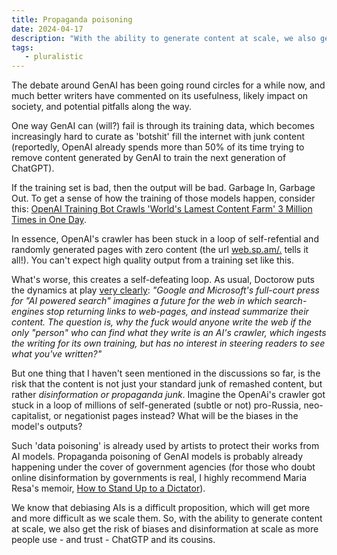 ```yaml
---
title: Propaganda poisoning 
date: 2024-04-17
description: "With the ability to generate content at scale, we also get the risk of biases and disinformation at scale."
tags:
   - pluralistic
---
```


The debate around GenAI has been going round circles for a while now, and much better writers have commented on its usefulness, likely impact on society, and potential pitfalls along the way.

One way GenAI can (will?) fail is through its training data, which becomes increasingly hard to curate as 'botshit' fill the internet with junk content (reportedly, OpenAI already spends more than 50% of its time trying to remove content generated by GenAI to train the next generation of ChatGPT). 

If the training set is bad, then the output will be bad. Garbage In, Garbage Out. 
To get a sense of how the training of those models happen, consider this: [OpenAI Training Bot Crawls 'World's Lamest Content Farm' 3 Million Times in One Day](https://www.404media.co/openai-training-bot-crawls-worlds-lamest-content-farm-3-million-times-in-one-day/). 

In essence, OpenAI's crawler has been stuck in a loop of self-refential and randomly generated pages with zero content (the url [web.sp.am/.](web.sp.am/.) tells it all!).
You can't expect high quality output from a training set like this. 

What's worse, this creates a self-defeating loop. As usual, Doctorow puts the dynamics at play [very clearly](https://pluralistic.net/2024/03/14/inhuman-centipede/): *"Google and Microsoft's full-court press for "AI powered search" imagines a future for the web in which search-engines stop returning links to web-pages, and instead summarize their content. The question is, why the fuck would anyone write the web if the only "person" who can find what they write is an AI's crawler, which ingests the writing for its own training, but has no interest in steering readers to see what you've written?"*

But one thing that I haven't seen mentioned in the discussions so far, is the risk that the content is not just your standard junk of remashed content, but rather *disinformation or propaganda junk*. 
Imagine the OpenAi's crawler got stuck in a loop of millions of self-generated (subtle or not) pro-Russia, neo-capitalist, or negationist pages instead? What will be the biases in the model's outputs?

Such 'data poisoning' is already used by artists to protect their works from AI models. 
Propaganda poisoning of GenAI models is probably already happening under the cover of government agencies (for those who doubt online disinformation by governments is real, I highly recommend Maria Resa's memoir, [How to Stand Up to a Dictator](https://www.penguin.co.uk/books/446105/how-to-stand-up-to-a-dictator-by-ressa-maria/9780753559215)).

We know that debiasing AIs is a difficult proposition, which will get more and more difficult as we scale them. So, with the ability to generate content at scale, we also get the risk of biases and disinformation at scale as more people use - and trust - ChatGTP and its cousins. 

